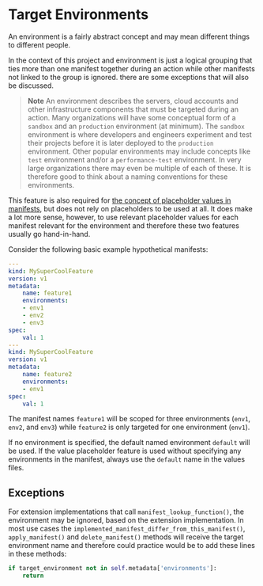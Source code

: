 # Target Environments

An environment is a fairly abstract concept and may mean different things to different people.

In the context of this project and environment is just a logical grouping that ties more than one manifest together during an action while other manifests not linked to the group is ignored. there are some exceptions that will also be discussed.

> **Note**
> An environment describes the servers, cloud accounts and other infrastructure components that must be targeted during an action. Many organizations will have some conceptual form of a `sandbox` and an `production` environment (at minimum). The `sandbox` environment is where developers and engineers experiment and test their projects before it is later deployed to the `production` environment. Other popular environments may include concepts like `test` environment and/or a `performance-test` environment. In very large organizations there may even be multiple of each of these. It is therefore good to think about a naming conventions for these environments.

This feature is also required for [the concept of placeholder values in manifests](placeholder_values.md), but does not rely on placeholders to be used at all. It does make a lot more sense, however, to use relevant placeholder values for each manifest relevant for the environment and therefore these two features usually go hand-in-hand.

Consider the following basic example hypothetical manifests:

```yaml
---
kind: MySuperCoolFeature
version: v1
metadata:
    name: feature1
    environments:
    - env1
    - env2
    - env3
spec:
    val: 1
---
kind: MySuperCoolFeature
version: v1
metadata:
    name: feature2
    environments:
    - env1
spec:
    val: 1
```

The manifest names `feature1` will be scoped for three environments (`env1`, `env2`, and `env3`) while `feature2` is only targeted  for one environment (`env1`).

If no environment is specified, the default named environment `default` will be used. If the value placeholder feature is used without specifying any environments in the manifest, always use the `default` name in the values files.

## Exceptions

For extension implementations that call `manifest_lookup_function()`, the environment may be ignored, based on the extension implementation. In most use cases the `implemented_manifest_differ_from_this_manifest()`, `apply_manifest()` and `delete_manifest()` methods will receive the target environment name and therefore could practice would be to add these lines in these methods:

```python
if target_environment not in self.metadata['environments']:
    return
```
